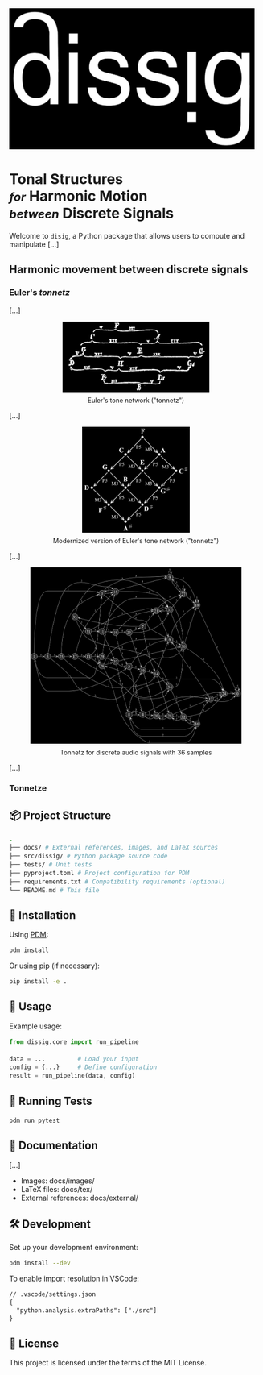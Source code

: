 
<picture>
  <source srcset="docs/images/dissig_logo_dark.jpg" media="(prefers-color-scheme: dark)">
  <source srcset="docs/images/dissig_logo_light.jpg" media="(prefers-color-scheme: light)">
  <img src="docs/images/dissig_logo_dark.jpg" alt="Dissig logo" style="height: 20em;">
</picture>

# **Tonal Structures**<br><small>*for*</small> **Harmonic Motion**<br><small>*between*</small> **Discrete Signals**

Welcome to `disig`, a Python package that allows users to compute and manipulate [...]

## Harmonic movement between discrete signals

### Euler's *tonnetz*
[...]

<figure style="text-align: center;">
  <picture>
    <source srcset="docs/images/euler_tonnetz_dark.jpg" media="(prefers-color-scheme: dark)">
    <source srcset="docs/images/euler_tonnetz_light.jpg" media="(prefers-color-scheme: light)">
    <img src="docs/images/euler_tonnetz_dark.jpg" alt="Euler tonnetz" style="height: 10em;">
  </picture>
  <figcaption style="font-size: 0.9em; margin-top: 0.5em;">
    Euler's tone network ("tonnetz")
  </figcaption>
</figure>

[...]

<figure style="text-align: center;">
  <picture>
    <source srcset="docs/images/euler_modern_dark.jpg" media="(prefers-color-scheme: dark)">
    <source srcset="docs/images/euler_modern_light.jpg" media="(prefers-color-scheme: light)">
    <img src="docs/images/euler_modern_dark.jpg" alt="Euler tonnetz modernized" style="height: 15em;">
  </picture>
  <figcaption style="font-size: 0.9em; margin-top: 0.5em;">
    Modernized version of Euler's tone network ("tonnetz")
  </figcaption>
</figure>

[...]

<figure style="text-align: center;">
  <picture>
    <source srcset="docs/images/tonnetz_36_[2,3,5]_dark.jpg" media="(prefers-color-scheme: dark)">
    <source srcset="docs/tonnetz_36_[2,3,5]_light.jpg" media="(prefers-color-scheme: light)">
    <img src="docs/images/tonnetz_36_[2,3,5]_dark.jpg" alt="36 tonnetz" style="height: 25em;">
  </picture>
  <figcaption style="font-size: 0.9em; margin-top: 0.5em;">
    Tonnetz for discrete audio signals with 36 samples
  </figcaption>
</figure>



[...]

### Tonnetze

## 📦 Project Structure
```bash
.
├── docs/ # External references, images, and LaTeX sources
├── src/dissig/ # Python package source code
├── tests/ # Unit tests
├── pyproject.toml # Project configuration for PDM
├── requirements.txt # Compatibility requirements (optional)
└── README.md # This file
```

## 🚀 Installation

Using [PDM](https://pdm.fming.dev):

```bash
pdm install
```
Or using pip (if necessary):
```bash
pip install -e .
```

## 🔧 Usage
Example usage:

```python
from dissig.core import run_pipeline

data = ...         # Load your input
config = {...}     # Define configuration
result = run_pipeline(data, config)
```

## 🧪 Running Tests
```bash
pdm run pytest
```

## 📄 Documentation
[...]
- Images: docs/images/
- LaTeX files: docs/tex/
- External references: docs/external/

## 🛠 Development
Set up your development environment:
```bash
pdm install --dev
```
To enable import resolution in VSCode:

```jsonc
// .vscode/settings.json
{
  "python.analysis.extraPaths": ["./src"]
}
```

## 📝 License
This project is licensed under the terms of the MIT License.